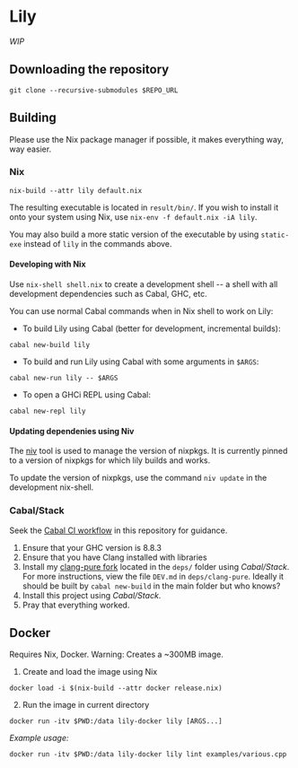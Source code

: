 # Lily

_WIP_

## Downloading the repository

```
git clone --recursive-submodules $REPO_URL
```

## Building

Please use the Nix package manager if possible,
it makes everything way, way easier.

### Nix

```
nix-build --attr lily default.nix
```

The resulting executable is located in `result/bin/`.
If you wish to install it onto your system using Nix,
use `nix-env -f default.nix -iA lily`.

You may also build a more static version of the executable by using `static-exe`
instead of `lily` in the commands above.

#### Developing with Nix

Use `nix-shell shell.nix` to create a development shell --
a shell with all development dependencies such as Cabal, GHC, etc.

You can use normal Cabal commands when in Nix shell
to work on Lily: 

* To build Lily using Cabal (better for development, incremental builds):
```
cabal new-build lily
```

* To build and run Lily using Cabal with some arguments in `$ARGS`:
```
cabal new-run lily -- $ARGS
```

* To open a GHCi REPL using Cabal:
```
cabal new-repl lily
```

#### Updating dependenies using Niv

The [niv](https://github.com/nmattia/niv) tool is used to
manage the version of nixpkgs. It is currently pinned
to a version of nixpkgs for which lily builds and works.

To update the version of nixpkgs, use the command `niv update`
in the development nix-shell.

### Cabal/Stack

Seek the [Cabal CI workflow](https://github.com/jiribenes/lily/blob/master/.github/workflows/cabal.yml) in this repository for guidance.

1) Ensure that your GHC version is 8.8.3
2) Ensure that you have Clang installed with libraries
3) Install my [clang-pure fork](https://github.com/jiribenes/clang-pure) located in the `deps/` folder using _Cabal/Stack_. For more instructions, view the file `DEV.md` in `deps/clang-pure`. Ideally it should be built by `cabal new-build` in the main folder but who knows?
4) Install this project using _Cabal/Stack_.
5) Pray that everything worked.

## Docker

Requires Nix, Docker.
Warning: Creates a ~300MB image.

1. Create and load the image using Nix
```
docker load -i $(nix-build --attr docker release.nix)
```

2. Run the image in current directory
```
docker run -itv $PWD:/data lily-docker lily [ARGS...]
```

_Example usage:_
```
docker run -itv $PWD:/data lily-docker lily lint examples/various.cpp
```
